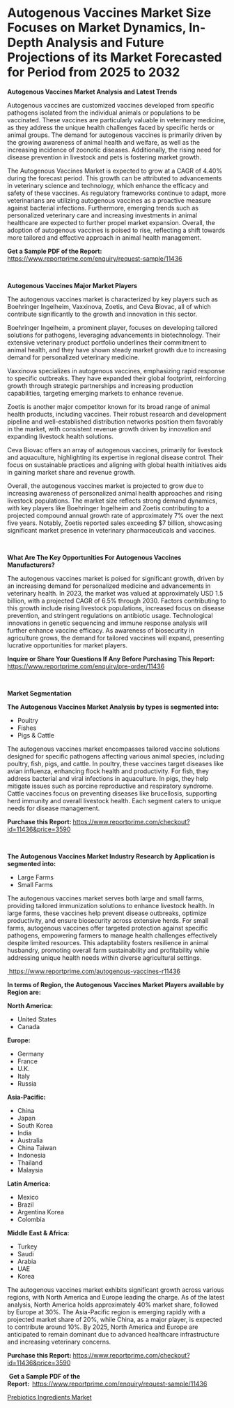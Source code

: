 <p><h1>Autogenous Vaccines Market Size Focuses on Market Dynamics, In-Depth Analysis and Future Projections of its Market Forecasted for Period from 2025 to 2032</h1></p><p><strong>Autogenous Vaccines Market Analysis and Latest Trends</strong></p>
<p><p>Autogenous vaccines are customized vaccines developed from specific pathogens isolated from the individual animals or populations to be vaccinated. These vaccines are particularly valuable in veterinary medicine, as they address the unique health challenges faced by specific herds or animal groups. The demand for autogenous vaccines is primarily driven by the growing awareness of animal health and welfare, as well as the increasing incidence of zoonotic diseases. Additionally, the rising need for disease prevention in livestock and pets is fostering market growth.</p><p>The Autogenous Vaccines Market is expected to grow at a CAGR of 4.40% during the forecast period. This growth can be attributed to advancements in veterinary science and technology, which enhance the efficacy and safety of these vaccines. As regulatory frameworks continue to adapt, more veterinarians are utilizing autogenous vaccines as a proactive measure against bacterial infections. Furthermore, emerging trends such as personalized veterinary care and increasing investments in animal healthcare are expected to further propel market expansion. Overall, the adoption of autogenous vaccines is poised to rise, reflecting a shift towards more tailored and effective approach in animal health management.</p></p>
<p><strong>Get a Sample PDF of the Report:&nbsp;</strong> <a href="https://www.reportprime.com/enquiry/request-sample/11436?utm_campaign=2480&utm_medium=2&utm_source=Github&utm_content=ia&utm_term=20032025&utm_id=autogenous-vaccines">https://www.reportprime.com/enquiry/request-sample/11436</a></p>
<p>&nbsp;</p>
<p><strong>Autogenous Vaccines Major Market Players</strong></p>
<p><p>The autogenous vaccines market is characterized by key players such as Boehringer Ingelheim, Vaxxinova, Zoetis, and Ceva Biovac, all of which contribute significantly to the growth and innovation in this sector. </p><p>Boehringer Ingelheim, a prominent player, focuses on developing tailored solutions for pathogens, leveraging advancements in biotechnology. Their extensive veterinary product portfolio underlines their commitment to animal health, and they have shown steady market growth due to increasing demand for personalized veterinary medicine.</p><p>Vaxxinova specializes in autogenous vaccines, emphasizing rapid response to specific outbreaks. They have expanded their global footprint, reinforcing growth through strategic partnerships and increasing production capabilities, targeting emerging markets to enhance revenue.</p><p>Zoetis is another major competitor known for its broad range of animal health products, including vaccines. Their robust research and development pipeline and well-established distribution networks position them favorably in the market, with consistent revenue growth driven by innovation and expanding livestock health solutions.</p><p>Ceva Biovac offers an array of autogenous vaccines, primarily for livestock and aquaculture, highlighting its expertise in regional disease control. Their focus on sustainable practices and aligning with global health initiatives aids in gaining market share and revenue growth.</p><p>Overall, the autogenous vaccines market is projected to grow due to increasing awareness of personalized animal health approaches and rising livestock populations. The market size reflects strong demand dynamics, with key players like Boehringer Ingelheim and Zoetis contributing to a projected compound annual growth rate of approximately 7% over the next five years. Notably, Zoetis reported sales exceeding $7 billion, showcasing significant market presence in veterinary pharmaceuticals and vaccines.</p></p>
<p>&nbsp;</p>
<p><strong>What Are The Key Opportunities For Autogenous Vaccines Manufacturers?</strong></p>
<p><p>The autogenous vaccines market is poised for significant growth, driven by an increasing demand for personalized medicine and advancements in veterinary health. In 2023, the market was valued at approximately USD 1.5 billion, with a projected CAGR of 6.5% through 2030. Factors contributing to this growth include rising livestock populations, increased focus on disease prevention, and stringent regulations on antibiotic usage. Technological innovations in genetic sequencing and immune response analysis will further enhance vaccine efficacy. As awareness of biosecurity in agriculture grows, the demand for tailored vaccines will expand, presenting lucrative opportunities for market players.</p></p>
<p><strong>Inquire or Share Your Questions If Any Before Purchasing This Report:</strong> <a href="https://www.reportprime.com/enquiry/pre-order/11436?utm_campaign=2480&utm_medium=2&utm_source=Github&utm_content=ia&utm_term=20032025&utm_id=autogenous-vaccines">https://www.reportprime.com/enquiry/pre-order/11436</a></p>
<p>&nbsp;</p>
<p><strong>Market Segmentation</strong></p>
<p><strong>The Autogenous Vaccines Market Analysis by types is segmented into:</strong></p>
<p><ul><li>Poultry</li><li>Fishes</li><li>Pigs & Cattle</li></ul></p>
<p><p>The autogenous vaccines market encompasses tailored vaccine solutions designed for specific pathogens affecting various animal species, including poultry, fish, pigs, and cattle. In poultry, these vaccines target diseases like avian influenza, enhancing flock health and productivity. For fish, they address bacterial and viral infections in aquaculture. In pigs, they help mitigate issues such as porcine reproductive and respiratory syndrome. Cattle vaccines focus on preventing diseases like brucellosis, supporting herd immunity and overall livestock health. Each segment caters to unique needs for disease management.</p></p>
<p><strong>Purchase this Report:&nbsp;</strong><a href="https://www.reportprime.com/checkout?id=11436&price=3590&utm_campaign=2480&utm_medium=2&utm_source=Github&utm_content=ia&utm_term=20032025&utm_id=autogenous-vaccines">https://www.reportprime.com/checkout?id=11436&price=3590</a></p>
<p>&nbsp;</p>
<p><strong>The Autogenous Vaccines Market Industry Research by Application is segmented into:</strong></p>
<p><ul><li>Large Farms</li><li>Small Farms</li></ul></p>
<p><p>The autogenous vaccines market serves both large and small farms, providing tailored immunization solutions to enhance livestock health. In large farms, these vaccines help prevent disease outbreaks, optimize productivity, and ensure biosecurity across extensive herds. For small farms, autogenous vaccines offer targeted protection against specific pathogens, empowering farmers to manage health challenges effectively despite limited resources. This adaptability fosters resilience in animal husbandry, promoting overall farm sustainability and profitability while addressing unique health needs within diverse agricultural settings.</p></p>
<p><a href="https://www.reportprime.com/autogenous-vaccines-r11436?utm_campaign=2480&utm_medium=2&utm_source=Github&utm_content=ia&utm_term=20032025&utm_id=autogenous-vaccines">&nbsp;https://www.reportprime.com/autogenous-vaccines-r11436</a></p>
<p><strong>In terms of Region, the Autogenous Vaccines Market Players available by Region are:</strong></p>
<p>
    <p> <strong> North America: </strong>
        <ul>
            <li>United States</li>
            <li>Canada</li>
        </ul>
        </p> 
    <p> <strong> Europe: </strong>
        <ul>
            <li>Germany</li>
            <li>France</li>
            <li>U.K.</li>
            <li>Italy</li>
            <li>Russia</li>
        </ul>
        </p> 
    <p> <strong> Asia-Pacific: </strong>
        <ul>
            <li>China</li>
            <li>Japan</li>
            <li>South Korea</li>
            <li>India</li>
            <li>Australia</li>
            <li>China Taiwan</li>
            <li>Indonesia</li>
            <li>Thailand</li>
            <li>Malaysia</li>
        </ul>
        </p> 
    <p> <strong> Latin America: </strong>
        <ul>
            <li>Mexico</li>
            <li>Brazil</li>
            <li>Argentina Korea</li>
            <li>Colombia</li>
        </ul>
        </p> 
    <p> <strong> Middle East & Africa: </strong>
        <ul>
            <li>Turkey</li>
            <li>Saudi</li>
            <li>Arabia</li>
            <li>UAE</li>
            <li>Korea</li>
        </ul>
    </p>
    </p>
<p><p>The autogenous vaccines market exhibits significant growth across various regions, with North America and Europe leading the charge. As of the latest analysis, North America holds approximately 40% market share, followed by Europe at 30%. The Asia-Pacific region is emerging rapidly with a projected market share of 20%, while China, as a major player, is expected to contribute around 10%. By 2025, North America and Europe are anticipated to remain dominant due to advanced healthcare infrastructure and increasing veterinary concerns.</p></p>
<p><strong>Purchase this Report: </strong><a href="https://www.reportprime.com/checkout?id=11436&price=3590&utm_campaign=2480&utm_medium=2&utm_source=Github&utm_content=ia&utm_term=20032025&utm_id=autogenous-vaccines">https://www.reportprime.com/checkout?id=11436&price=3590</a></p>
<p>&nbsp;<strong>Get a Sample PDF of the Report:&nbsp;&nbsp;</strong><a href="https://www.reportprime.com/enquiry/request-sample/11436?utm_campaign=2480&utm_medium=2&utm_source=Github&utm_content=ia&utm_term=20032025&utm_id=autogenous-vaccines">https://www.reportprime.com/enquiry/request-sample/11436</a></p>
<p><strong></strong></p>
<p><p><a href="https://github.com/sentoljinqiu/Market-Research-Report-List-1/blob/main/prebiotics-ingredients-market.md?utm_campaign=2480&utm_medium=2&utm_source=Github&utm_content=ia&utm_term=20032025&utm_id=autogenous-vaccines">Prebiotics Ingredients Market</a></p></p>